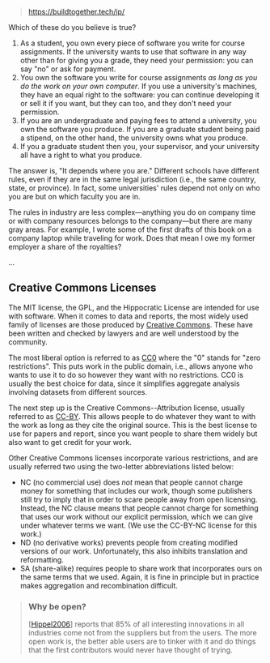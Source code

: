 
> https://buildtogether.tech/ip/

Which of these do you believe is true?

1. As a student, you own every piece of software you write for course assignments. If the university wants to use that software in any way other than for giving you a grade, they need your permission: you can say "no" or ask for payment.
2. You own the software you write for course assignments _as long as you do the work on your own computer_. If you use a university's machines, they have an equal right to the software: you can continue developing it or sell it if you want, but they can too, and they don't need your permission.
3. If you are an undergraduate and paying fees to attend a university, you own the software you produce. If you are a graduate student being paid a stipend, on the other hand, the university owns what you produce.
4. If you a graduate student then you, your supervisor, and your university all have a right to what you produce.

The answer is, "It depends where you are." Different schools have different rules, even if they are in the same legal jurisdiction (i.e., the same country, state, or province). In fact, some universities' rules depend not only on who you are but on which faculty you are in.

The rules in industry are less complex—anything you do on company time or with company resources belongs to the company—but there are many gray areas. For example, I wrote some of the first drafts of this book on a company laptop while traveling for work. Does that mean I owe my former employer a share of the royalties?

...

## Creative Commons Licenses

The MIT license, the GPL, and the Hippocratic License are intended for use with software. When it comes to data and reports, the most widely used family of licenses are those produced by [Creative Commons](https://creativecommons.org/). These have been written and checked by lawyers and are well understood by the community.

The most liberal option is referred to as [CC0](https://buildtogether.tech/glossary/#cc0) where the "0" stands for "zero restrictions". This puts work in the public domain, i.e., allows anyone who wants to use it to do so however they want with no restrictions. CC0 is usually the best choice for data, since it simplifies aggregate analysis involving datasets from different sources.

The next step up is the Creative Commons--Attribution license, usually referred to as [CC-BY](https://buildtogether.tech/glossary/#cc_by). This allows people to do whatever they want to with the work as long as they cite the original source. This is the best license to use for papers and report, since you want people to share them widely but also want to get credit for your work.

Other Creative Commons licenses incorporate various restrictions, and are usually referred two using the two-letter abbreviations listed below:

- NC (no commercial use) does _not_ mean that people cannot charge money for something that includes our work, though some publishers still try to imply that in order to scare people away from open licensing. Instead, the NC clause means that people cannot charge for something that uses our work without our explicit permission, which we can give under whatever terms we want. (We use the CC-BY-NC license for this work.)
- ND (no derivative works) prevents people from creating modified versions of our work. Unfortunately, this also inhibits translation and reformatting.
- SA (share-alike) requires people to share work that incorporates ours on the same terms that we used. Again, it is fine in principle but in practice makes aggregation and recombination difficult.

> ### Why be open?
>
> \[[Hippel2006](https://buildtogether.tech/bibliography/#Hippel2006)\] reports that 85% of all interesting innovations in all industries come not from the suppliers but from the users. The more open work is, the better able users are to tinker with it and do things that the first contributors would never have thought of trying.
